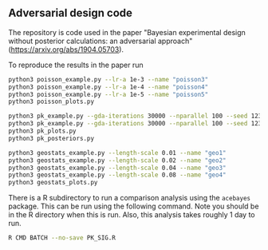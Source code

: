 ## Adversarial design code

The repository is code used in the paper "Bayesian experimental design without posterior calculations: an adversarial approach" (https://arxiv.org/abs/1904.05703).

To reproduce the results in the paper run

```bash
python3 poisson_example.py --lr-a 1e-3 --name "poisson3"
python3 poisson_example.py --lr-a 1e-4 --name "poisson4"
python3 poisson_example.py --lr-a 1e-5 --name "poisson5"
python3 poisson_plots.py
```

```bash
python3 pk_example.py --gda-iterations 30000 --nparallel 100 --seed 123 --name "pk_gda"
python3 pk_example.py --gda-iterations 30000 --nparallel 100 --seed 123 --sgd --name "pk_sgd"
python3 pk_plots.py
python3 pk_posteriors.py
```

```bash
python3 geostats_example.py --length-scale 0.01 --name "geo1"
python3 geostats_example.py --length-scale 0.02 --name "geo2"
python3 geostats_example.py --length-scale 0.04 --name "geo3"
python3 geostats_example.py --length-scale 0.08 --name "geo4"
python3 geostats_plots.py
```

There is a R subdirectory to run a comparison analysis using the `acebayes` package. This can be run using the following command. Note you should be in the R directory when this is run. Also, this analysis takes roughly 1 day to run.
```bash
R CMD BATCH --no-save PK_SIG.R
```
